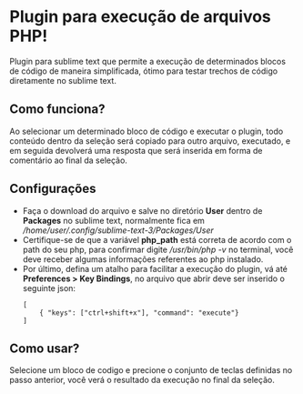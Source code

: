 # Plugin para execução de arquivos PHP!

Plugin para sublime text que permite a execução de determinados blocos de código de maneira simplificada, ótimo para testar trechos de código diretamente no sublime text.

## Como funciona?

Ao selecionar um determinado bloco de código e executar o plugin, todo conteúdo dentro da seleção será copiado para outro arquivo, executado, e em seguida devolverá uma resposta que será inserida em forma de comentário ao final da seleção.

## Configurações
- Faça o download do arquivo e salve no diretório **User** dentro de **Packages** no sublime text, normalmente fica em */home/user/.config/sublime-text-3/Packages/User*
- Certifique-se de que a variável **php_path** está correta de acordo com o path do seu php, para confirmar digite */usr/bin/php -v* no terminal, você deve receber algumas informações referentes ao php instalado.
- Por último, defina um atalho para facilitar a execução do plugin, vá até **Preferences > Key Bindings**, no arquivo que abrir deve ser inserido o seguinte json:
	```
	[
	    { "keys": ["ctrl+shift+x"], "command": "execute"}
    ]
	```
## Como usar?

Selecione um bloco de codigo e precione o conjunto de teclas definidas no passo anterior, você verá o resultado da execução no final da seleção.
